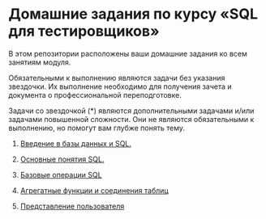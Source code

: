 #  Домашние задания по курсу «SQL для тестировщиков» 

В этом репозитории расположены ваши домашние задания ко всем занятиям модуля. 

Обязательными к выполнению являются задачи без указания звездочки. Их выполнение необходимо для получения зачета и документа о профессиональной переподготовке.

Задачи со звездочкой (*) являются дополнительными задачами и/или задачами повышенной сложности. Они не являются обязательными к выполнению, но помогут вам глубже понять тему.


1. [Введение в базы данных и SQL.](hw-01.md)

2. [Основные понятия SQL.](hw-02.md)

3. [Базовые операции SQL](hw-03.md)

4. [Агрегатные функции и соединения таблиц](hw-04.md)

5. [Представление пользователя](hw-05.md)

